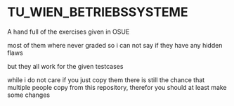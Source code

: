 # TU_WIEN_BETRIEBSSYSTEME

A hand full of the exercises given in OSUE

most of them where never graded so i can not say if they have any hidden flaws

but they all work for the given testcases

while i do not care if you just copy them there is still the chance that multiple people copy from this repository, therefor you should at least make some changes

